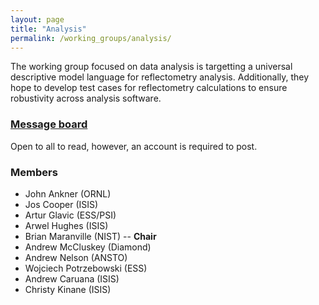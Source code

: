 ```yaml
---
layout: page
title: "Analysis"
permalink: /working_groups/analysis/
---
```


The working group focused on data analysis is targetting a universal descriptive model language for reflectometry analysis. 
Additionally, they hope to develop test cases for reflectometry calculations to ensure robustivity across analysis software. 

### [Message board](https://gitter.im/reflectivity/analysis) 

Open to all to read, however, an account is required to post.

### Members

- John Ankner (ORNL)
- Jos Cooper (ISIS)
- Artur Glavic (ESS/PSI)
- Arwel Hughes (ISIS) 
- Brian Maranville (NIST) -- **Chair**
- Andrew McCluskey (Diamond)
- Andrew Nelson (ANSTO)
- Wojciech Potrzebowski (ESS)
- Andrew Caruana (ISIS)
- Christy Kinane (ISIS)
